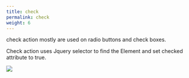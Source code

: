 ```yaml
---
title: check
permalink: check
weight: 6
---
```


check action mostly are used on radio buttons and check boxes. 

Check action uses Jquery selector to find the Element and set checked attribute to true. 

![](/images/extension/actions/check.jpg)
